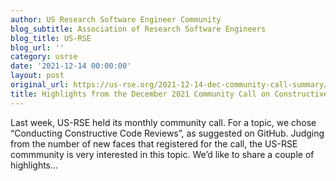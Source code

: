 ```yaml
---
author: US Research Software Engineer Community
blog_subtitle: Association of Research Software Engineers
blog_title: US-RSE
blog_url: ''
category: usrse
date: '2021-12-14 00:00:00'
layout: post
original_url: https://us-rse.org/2021-12-14-dec-community-call-summary/
title: Highlights from the December 2021 Community Call on Constructive Code Review
---
```


Last week, US-RSE held its monthly community call. For a topic, we chose “Conducting Constructive Code Reviews”, as suggested on GitHub. Judging from the number of new faces that registered for the call, the US-RSE commmunity is very interested in this topic. We’d like to share a couple of highlights...